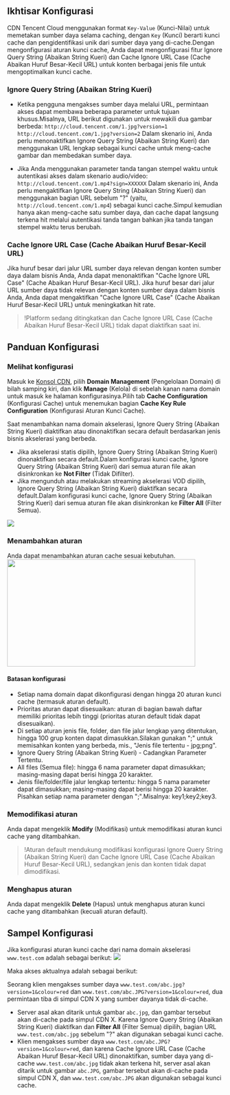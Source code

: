 


## Ikhtisar Konfigurasi

CDN Tencent Cloud menggunakan format `Key-Value` (Kunci-Nilai) untuk memetakan sumber daya selama caching, dengan `Key` (Kunci) berarti kunci cache dan pengidentifikasi unik dari sumber daya yang di-cache.Dengan mengonfigurasi aturan kunci cache, Anda dapat mengonfigurasi fitur Ignore Query String (Abaikan String Kueri) dan Cache Ignore URL Case (Cache Abaikan Huruf Besar-Kecil URL) untuk konten berbagai jenis file untuk mengoptimalkan kunci cache.



### Ignore Query String (Abaikan String Kueri)

- Ketika pengguna mengakses sumber daya melalui URL, permintaan akses dapat membawa beberapa parameter untuk tujuan khusus.Misalnya, URL berikut digunakan untuk mewakili dua gambar berbeda:
`http://cloud.tencent.com/1.jpg?version=1`
`http://cloud.tencent.com/1.jpg?version=2`
Dalam skenario ini, Anda perlu menonaktifkan Ignore Query String (Abaikan String Kueri) dan menggunakan URL lengkap sebagai kunci cache untuk meng-cache gambar dan membedakan sumber daya.

- Jika Anda menggunakan parameter tanda tangan stempel waktu untuk autentikasi akses dalam skenario audio/video:
`http://cloud.tencent.com/1.mp4?sign=XXXXXX`
Dalam skenario ini, Anda perlu mengaktifkan Ignore Query String (Abaikan String Kueri) dan menggunakan bagian URL sebelum "?" (yaitu, `http://cloud.tencent.com/1.mp4`) sebagai kunci cache.Simpul kemudian hanya akan meng-cache satu sumber daya, dan cache dapat langsung terkena hit melalui autentikasi tanda tangan bahkan jika tanda tangan stempel waktu terus berubah.

### Cache Ignore URL Case (Cache Abaikan Huruf Besar-Kecil URL)

Jika huruf besar dari jalur URL sumber daya relevan dengan konten sumber daya dalam bisnis Anda, Anda dapat menonaktifkan "Cache Ignore URL Case" (Cache Abaikan Huruf Besar-Kecil URL).
Jika huruf besar dari jalur URL sumber daya tidak relevan dengan konten sumber daya dalam bisnis Anda, Anda dapat mengaktifkan "Cache Ignore URL Case" (Cache Abaikan Huruf Besar-Kecil URL) untuk meningkatkan hit rate.
>!Platform sedang ditingkatkan dan Cache Ignore URL Case (Cache Abaikan Huruf Besar-Kecil URL) tidak dapat diaktifkan saat ini.

## Panduan Konfigurasi

### Melihat konfigurasi

Masuk ke [Konsol CDN](https://console.cloud.tencent.com/cdn), pilih **Domain Management** (Pengelolaan Domain) di bilah samping kiri, dan klik **Manage** (Kelola) di sebelah kanan nama domain untuk masuk ke halaman konfigurasinya.Pilih tab **Cache Configuration** (Konfigurasi Cache) untuk menemukan bagian **Cache Key Rule Configuration** (Konfigurasi Aturan Kunci Cache).

Saat menambahkan nama domain akselerasi, Ignore Query String (Abaikan String Kueri) diaktifkan atau dinonaktifkan secara default berdasarkan jenis bisnis akselerasi yang berbeda.

- Jika akselerasi statis dipilih, Ignore Query String (Abaikan String Kueri) dinonaktifkan secara default.Dalam konfigurasi kunci cache, Ignore Query String (Abaikan String Kueri) dari semua aturan file akan disinkronkan ke **Not Filter** (Tidak Difilter).
- Jika mengunduh atau melakukan streaming akselerasi VOD dipilih, Ignore Query String (Abaikan String Kueri) diaktifkan secara default.Dalam konfigurasi kunci cache, Ignore Query String (Abaikan String Kueri) dari semua aturan file akan disinkronkan ke **Filter All** (Filter Semua).


![](https://main.qcloudimg.com/raw/1f53ed863618b442233dd3e1bba6229b.png)

### Menambahkan aturan

Anda dapat menambahkan aturan cache sesuai kebutuhan.
<img src="https://main.qcloudimg.com/raw/48becf925518b2595097eddf7b4ec6d5.png" height="250" width="438" />

#### Batasan konfigurasi

- Setiap nama domain dapat dikonfigurasi dengan hingga 20 aturan kunci cache (termasuk aturan default).
- Prioritas aturan dapat disesuaikan: aturan di bagian bawah daftar memiliki prioritas lebih tinggi (prioritas aturan default tidak dapat disesuaikan).
- Di setiap aturan jenis file, folder, dan file jalur lengkap yang ditentukan, hingga 100 grup konten dapat dimasukkan.Silakan gunakan ";" untuk memisahkan konten yang berbeda, mis., "Jenis file tertentu - jpg;png".
- Ignore Query String (Abaikan String Kueri) - Cadangkan Parameter Tertentu.
- All files (Semua file): hingga 6 nama parameter dapat dimasukkan; masing-masing dapat berisi hingga 20 karakter.
- Jenis file/folder/file jalur lengkap tertentu: hingga 5 nama parameter dapat dimasukkan; masing-masing dapat berisi hingga 20 karakter.
Pisahkan setiap nama parameter dengan ";".Misalnya: key1;key2;key3.

### Memodifikasi aturan

Anda dapat mengeklik **Modify** (Modifikasi) untuk memodifikasi aturan kunci cache yang ditambahkan.

>!Aturan default mendukung modifikasi konfigurasi Ignore Query String (Abaikan String Kueri) dan Cache Ignore URL Case (Cache Abaikan Huruf Besar-Kecil URL), sedangkan jenis dan konten tidak dapat dimodifikasi.

### Menghapus aturan

Anda dapat mengeklik **Delete** (Hapus) untuk menghapus aturan kunci cache yang ditambahkan (kecuali aturan default).


## Sampel Konfigurasi

Jika konfigurasi aturan kunci cache dari nama domain akselerasi `www.test.com` adalah sebagai berikut:
![](https://main.qcloudimg.com/raw/8c3f7f534c5fa849ca1594a0a244d840.png)

Maka akses aktualnya adalah sebagai berikut:

Seorang klien mengakses sumber daya `www.test.com/abc.jpg?version=1&colour=red` dan `www.test.com/abc.JPG?version=1&colour=red`, dua permintaan tiba di simpul CDN X yang sumber dayanya tidak di-cache.

- Server asal akan ditarik untuk gambar `abc.jpg`, dan gambar tersebut akan di-cache pada simpul CDN X. Karena Ignore Query String (Abaikan String Kueri) diaktifkan dan **Filter All** (Filter Semua) dipilih, bagian URL `www.test.com/abc.jpg` sebelum "?" akan digunakan sebagai kunci cache.
- Klien mengakses sumber daya `www.test.com/abc.JPG?version=1&colour=red`, dan karena Cache Ignore URL Case (Cache Abaikan Huruf Besar-Kecil URL) dinonaktifkan, sumber daya yang di-cache `www.test.com/abc.jpg` tidak akan terkena hit, server asal akan ditarik untuk gambar `abc.JPG`, gambar tersebut akan di-cache pada simpul CDN X, dan `www.test.com/abc.JPG` akan digunakan sebagai kunci cache.



